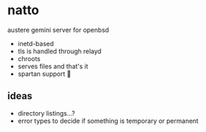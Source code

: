 # natto

austere gemini server for openbsd

* inetd-based
* tls is handled through relayd
* chroots
* serves files and that's it
* spartan support 💪


## ideas

* directory listings...?
* error types to decide if something is temporary or permanent


